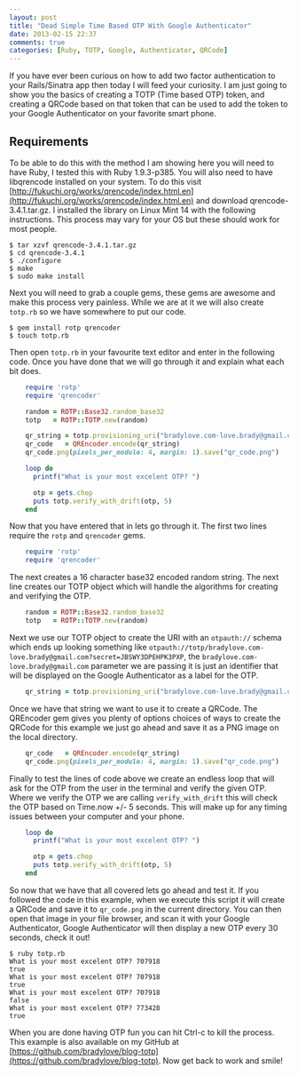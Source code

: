 ```yaml
---
layout: post
title: "Dead Simple Time Based OTP With Google Authenticator"
date: 2013-02-15 22:37
comments: true
categories: [Ruby, TOTP, Google, Authenticator, QRCode]
---
```

If you have ever been curious on how to add two factor authentication to your Rails/Sinatra app then today I will feed your curiosity. I am just going to show you the basics of creating a TOTP (Time based OTP) token, and creating a QRCode based on that token that can be used to add the token to your Google Authenticator on your favorite smart phone.

## Requirements
To be able to do this with the method I am showing here you will need to have Ruby, I tested this with Ruby 1.9.3-p385. You will also need to have libqrencode installed on your system. To do this visit [http://fukuchi.org/works/qrencode/index.html.en](http://fukuchi.org/works/qrencode/index.html.en) and download qrencode-3.4.1.tar.gz. I installed the library on Linux Mint 14 with the following instructions. This process may vary for your OS but these should work for most people.

    $ tar xzvf qrencode-3.4.1.tar.gz
    $ cd qrencode-3.4.1
    $ ./configure
    $ make
    $ sudo make install

Next you will need to grab a couple gems, these gems are awesome and make this process very painless. While we are at it we will also create `totp.rb` so we have somewhere to put our code.

    $ gem install rotp qrencoder
    $ touch totp.rb

Then open `totp.rb` in your favourite text editor and enter in the following code. Once you have done that we will go through it and explain what each bit does.

``` ruby totp.rb
    require 'rotp'
    require 'qrencoder'

    random = ROTP::Base32.random_base32
    totp   = ROTP::TOTP.new(random)

    qr_string = totp.provisioning_uri("bradylove.com-love.brady@gmail.com")
    qr_code   = QREncoder.encode(qr_string)
    qr_code.png(pixels_per_module: 4, margin: 1).save("qr_code.png")

    loop do
      printf("What is your most excelent OTP? ")

      otp = gets.chop
      puts totp.verify_with_drift(otp, 5)
    end
```

Now that you have entered that in lets go through it. The first two lines require the `rotp` and `qrencoder` gems.

``` ruby
    require 'rotp'
    require 'qrencoder'
```

The next creates a 16 character base32 encoded random string. The next line creates our TOTP object which will handle the algorithms for creating and verifying the OTP.

``` ruby
    random = ROTP::Base32.random_base32
    totp   = ROTP::TOTP.new(random)
```

Next we use our TOTP object to create the URI with an `otpauth://` schema which ends up looking something like `otpauth://totp/bradylove.com-love.brady@gmail.com?secret=JBSWY3DPEHPK3PXP`, the `bradylove.com-love.brady@gmail.com` parameter we are passing it is just an identifier that will be displayed on the Google Authenticator as a label for the OTP.

``` ruby
    qr_string = totp.provisioning_uri("bradylove.com-love.brady@gmail.com")
```

Once we have that string we want to use it to create a QRCode. The QREncoder gem gives you plenty of options choices of ways to create the QRCode for this example we just go ahead and save it as a PNG image on the local directory.

``` ruby
    qr_code   = QREncoder.encode(qr_string)
    qr_code.png(pixels_per_module: 4, margin: 1).save("qr_code.png")
```

Finally to test the lines of code above we create an endless loop that will ask for the OTP from the user in the terminal and verify the given OTP. Where we verify the OTP we are calling `verify_with_drift` this will check the OTP based on Time.now +/- 5 seconds. This will make up for any timing issues between your computer and your phone.

``` ruby
    loop do
      printf("What is your most excelent OTP? ")

      otp = gets.chop
      puts totp.verify_with_drift(otp, 5)
    end
```

So now that we have that all covered lets go ahead and test it. If you followed the code in this example, when we execute this script it will create a QRCode and save it to `qr_code.png` in the current directory. You can then open that image in your file browser, and scan it with your Google Authenticator, Google Authenticator will then display a new OTP every 30 seconds, check it out!

    $ ruby totp.rb
    What is your most excelent OTP? 707918
    true
    What is your most excelent OTP? 707918
    true
    What is your most excelent OTP? 707918
    false
    What is your most excelent OTP? 773428
    true

When you are done having OTP fun you can hit Ctrl-c to kill the process. This example is also available on my GitHub at [https://github.com/bradylove/blog-totp](https://github.com/bradylove/blog-totp). Now get back to work and smile!
